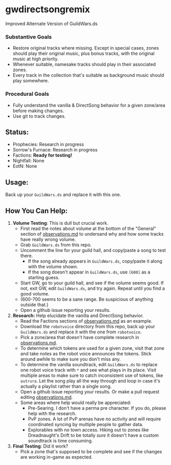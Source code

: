 # gwdirectsongremix
Improved Alternate Version of GuildWars.ds

### Substantive Goals
- Restore original tracks where missing. Except in special cases, zones should play their original music, plus bonus tracks, with the original music at high priority.
- Whenever suitable, namesake tracks should play in their associated zones.
- Every track in the collection that's suitable as background music should play somewhere.

### Procedural Goals
- Fully understand the vanilla & DirectSong behavior for a given zone/area before making changes.
- Use git to track changes.

## Status:
- Prophecies: Research in progress
- Sorrow's Furnace: Research in progress
- Factions: **Ready for testing!**
- Nightfall: None
- EotN: None

## Usage:
Back up your `GuildWars.ds` and replace it with this one.

## How You Can Help:
1. **Volume Testing**: This is dull but crucial work.
    - First read the notes about volume at the bottom of the "General" section of [observations.md](https://github.com/ChthonVII/gwdirectsongremix/blob/main/observations.md) to undersand why and how some tracks have really wrong volume.
    - Grab `GuildWars.ds` from this repo.
    - Uncomment the line for your guild hall, and copy/paste a song to test there.
        - If the song already appears in `GuildWars.ds`, copy/paste it along with the volume shown.
        - If the song doesn't appear in `GuildWars.ds`, use `[600]` as a starting guess.
    - Start GW, go to your guild hall, and see if the volume seems good. If not, exit GW, edit `GuildWars.ds`, and try again. Repeat until you find a good volume.
    - (600-700 seems to be a sane range. Be suspicious of anything outside that.)
    - Open a github issue reporting your results.
2. **Research:** Help elucidate the vanilla and DirectSong behavior.
     - Read the Factions sections of [observations.md](https://github.com/ChthonVII/gwdirectsongremix/blob/main/observations.md) as an example.
     - Download the `robotvoice` directory from this repo, back up your `GuildWars.ds` and replace it with the one from `robotvoice`.
     - Pick a zone/area that doesn't have complete research in [observations.md](https://github.com/ChthonVII/gwdirectsongremix/blob/main/observations.md).
     - To determine which tokens are used for a given zone, visit that zone and take notes as the robot voice announces the tokens. Stick around awhile to make sure you don't miss any.
     - To determine the vanilla soundtrack, edit `GuildWars.ds` to replace one robot voice track with `*` and see what plays in its place. Visit multiple areas to make sure to catch inconsistent use of tokens, like `outrura`. Let the song play all the way through and loop in case it's actually a playlist rather than a single song.
     - Open a github issue reporting your results. Or make a pull request editing [observations.md](https://github.com/ChthonVII/gwdirectsongremix/blob/main/observations.md).
     - Some areas where help would really be appreciated:
         - Pre-Searing. I don't have a perma pre character. If you do, please help with the research.
         - PvP zones. A lot of PvP arenas have no activity and will require coordinated syncing by multiple people to gather data.
         - Explorables with no town access. Hiking out to zones like Dreadnaught's Drift to be totally *sure* it doesn't have a custom soundtrack is time consuming.
3. **Final Testing**: Did it work?
     - Pick a zone that's supposed to be complete and see if the changes are working in-game as expected.
